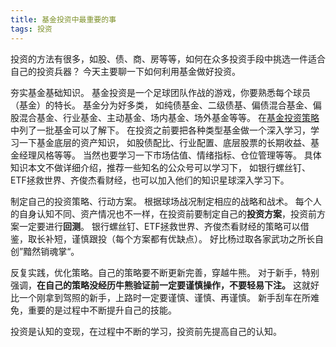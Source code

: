 ```yaml
---
title: 基金投资中最重要的事
tags: 投资
---
```


投资的方法有很多，如股、债、商、房等等，如何在众多投资手段中挑选一件适合自己的投资兵器？
今天主要聊一下如何利用基金做好投资。

夯实基金基础知识。
基金投资是一个足球团队作战的游戏，你要熟悉每个球员（基金）的特长。
基金分为好多类，
如纯债基金、二级债基、偏债混合基金、偏股混合基金、行业基金、主动基金、场内基金、场外基金等等。
在[基金投资策略](基金投资策略V1.0.html)中列了一批基金可以了解下。
在投资之前要把各种类型基金做一个深入学习，学习一下基金底层的资产知识，
如股债配比、行业配置、底层股票的长期收益、基金经理风格等等。
当然也要学习一下市场估值、情绪指标、仓位管理等等。
具体知识本文不做详细介绍，推荐一些知名的公众号可以学习下，
如银行螺丝钉、ETF拯救世界、齐俊杰看财经，也可以加入他们的知识星球深入学习下。

制定自己的投资策略、行动方案。
根据球场战况制定相应的战略和战术。
每个人的自身认知不同、资产情况也不一样，在投资前要制定自己的**投资方案**，投资前方案一定要进行**回测**。
银行螺丝钉、ETF拯救世界、齐俊杰看财经的策略可以借鉴，取长补短，谨慎跟投（每个方案都有优缺点）。
好比杨过取各家武功之所长自创”黯然销魂掌“。

反复实践，优化策略。自己的策略要不断更新完善，穿越牛熊。
对于新手，特别强调，**在自己的策略没经历牛熊验证前一定要谨慎操作，不要轻易下注。**
这就好比一个刚拿到驾照的新手，上路时一定要谨慎、谨慎、再谨慎。
新手刮车在所难免，重要的是过程中不断提升自己的技能。

投资是认知的变现，在过程中不断的学习，投资前先提高自己的认知。


